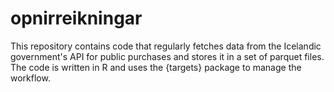 # opnirreikningar

This repository contains code that regularly fetches data from the Icelandic government's API for public purchases and stores it in a set of parquet files. The code is written in R and uses the {targets} package to manage the workflow.